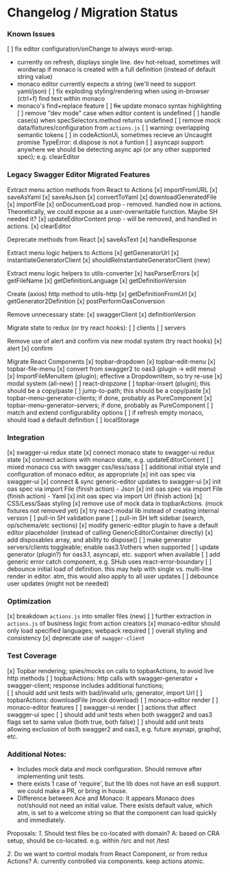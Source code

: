 # Changelog / Migration Status

### Known Issues
[ ] fix editor configuration/onChange to always word-wrap.
  - currently on refresh, displays single line. dev hot-reload, sometimes will wordwrap if monaco is created with a full definition (instead of default string value)
  - monaco editor currently expects a string (we'll need to support yaml/json)
[ ] fix exploding styling/rendering when using in-browser (ctrl+f) find text within monaco
  - monaco's find+replace feature
[ ] ~~fix~~ update monaco syntax highlighting
[ ] remove "dev mode" case when editor content is undefined
[ ] handle case(s) when specSelectors.method returns undefined
[ ] remove mock data/fixtures/configuration from `actions.js`
[ ] warning: overlapping semantic tokens
[ ] in codeActionUi, sometimes recieve an Uncaught promise TypeError: d.dispose is not a funtion
[ ] asyncapi support: anywhere we should be detecting async api (or any other supported spec); e.g. clearEditor


### Legacy Swagger Editor Migrated Features

Extract menu action methods from React to Actions
[x] importFromURL
[x] saveAsYaml
[x] saveAsJson
[x] convertToYaml
[x] downloadGeneratedFile
[x] importFile
[x] onDocumentLoad prop - removed. handled now in actions. Theoretically, we could expose as a user-overwritable function. Maybe SH needed it?
[x] updateEditorContent prop - will be removed, and handled in actions.
[x] clearEditor

Deprecate methods from React
[x] saveAsText
[x] handleResponse

Extract menu logic helpers to Actions
[x] getGeneratorUrl
[x] instantiateGeneratorClient
[x] shouldReInstantiateGeneratorClient (new)

Extract menu logic helpers to utils-converter
[x] hasParserErrors
[x] getFileName
[x] getDefinitionLanguage
[x] getDefinitionVersion

Create (axios) http method to utils-http
[x] getDefinitionFromUrl
[x] getGenerator2Definition
[x] postPerformOasConversion

Remove unnecessary state:
[x] swaggerClient
[x] definitionVersion

Migrate state to redux (or try react hooks):
[ ] clients
[ ] servers

Remove use of alert and confirm via new modal system (try react hooks)
[x] alert
[x] confirm

Migrate React Components
[x] topbar-dropdown
[x] topbar-edit-menu
[x] topbar-file-menu
[x] convert from swagger2 to oas3 (plugin -> edit menu)
[x] ImportFileMenuItem (plugin); effective a DropdownItem, so try re-use
[x] modal system (all-new)
[ ] react-dropzone
[ ] topbar-insert (plugin); this should be a copy/paste
[ ] jump-to-path; this should be a copy/paste
[x] topbar-menu-generator-clients; if done, probably as PureComponent
[x] topbar-menu-generator-servers; if done, probably as PureComponent
[ ] match and extend configurability options
[ ] if refresh empty monaco, should load a default definition
[ ] localStorage


### Integration
[x] swagger-ui redux state
[x] connect monaco state to swagger-ui redux state
[x] connect actions with monaco state, e.g. updateEditorContent
[ ] mixed monaco css with swagger css/less/sass
[ ] additional initial style and configuration of monaco editor, as appropriate
[x] init oas spec via swagger-ui
[x] connect & sync generic-editor updates to swagger-ui
[x] init oas spec via import File (finish action) - Json
[x] init oas spec via import File (finish action) - Yaml
[x] init oas spec via import Url (finish action)
[x] CSS/Less/Saas styling
[x] remove use of mock data in topbarActions. (mock fixtures not removed yet)
[x] try react-modal lib instead of creating internal version
[ ] pull-in SH validation pane
[ ] pull-in SH left sidebar (search, op/schema/etc sections)
[x] modify generic-editor plugin to have a default editor placeholder (instead of calling GenericEditorContainer directly)
[x] add disposables array, and ability to dispose()
[ ] make generator servers/clients toggleable; enable oas3.1/others when supported
[ ] update generator (plugin?) for oas3.1, asyncapi, etc. support when available
[ ] add generic error catch component, e.g. SHub uses react-error-boundary
[ ] debounce initial load of definition. this may help with single vs. multi-line render in editor. atm, this would also apply to all user updates
[ ] debounce user updates (might not be needed)


### Optimization
[x] breakdown `actions.js` into smaller files (new)
[ ] further extraction in `actions.js` of business logic from action creators
[x] monaco-editor should only load specified languages; webpack required
[ ] overall styling and consistency
[x] deprecate use of `swagger-client`


### Test Coverage
[x] Topbar rendering; spies/mocks on calls to topbarActions, to avoid live http methods
[ ] topbarActions: http calls with swagger-generator + swagger-client; response includes additional functions;  
[ ] should add unit tests with bad/invalid urls; generator, import Url
[ ] topbarActions: downloadFile (mock download)
[ ] monaco-editor render
[ ] monaco-editor features
[ ] swagger-ui render
[ ] actions that affect swagger-ui spec
[ ] should add unit tests when both swagger2 and oas3 flags set to same value (both true, both false)
[ ] should add unit tests allowing exclusion of both swagger2 and oas3, e.g. future asynapi, graphql, etc.


### Additional Notes:
* Includes mock data and mock configuration. Should remove after implementing unit tests.
* there exists 1 case of 'require', but the lib does not have an es6 support. we could make a PR, or bring in house.
* Difference between Ace and Monaco: It appears Monaco does not/should not need an initial value. There exists default value, which atm, is set to a welcome string so that the component can load quickly and immediately.

Proposals:
*1*. Should test files be co-located with domain?
A: based on CRA setup, should be co-located. e.g. within /src and not /test

*2*. Do we want to control modals from React Component, or from redux Actions?
A: currently controlled via components. keep actions atomic.
